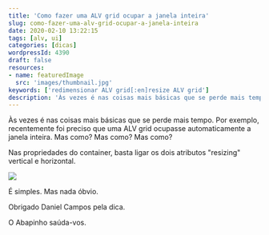 ```yaml
---
title: 'Como fazer uma ALV grid ocupar a janela inteira'
slug: como-fazer-uma-alv-grid-ocupar-a-janela-inteira
date: 2020-02-10 13:22:15
tags: [alv, ui]
categories: [dicas]
wordpressId: 4390
draft: false
resources:
- name: featuredImage
  src: 'images/thumbnail.jpg'
keywords: ['redimensionar ALV grid[:en]resize ALV grid']
description: 'Às vezes é nas coisas mais básicas que se perde mais tempo. Por exemplo, recentemente foi preciso esticar uma ALV grid para ocupar o ecrã inteiro. Mas como? Mas como? Mas como?'
---
```

Às vezes é nas coisas mais básicas que se perde mais tempo. Por exemplo, recentemente foi preciso que uma ALV grid ocupasse automaticamente a janela inteira. Mas como? Mas como? Mas como?
<!--more-->

Nas propriedades do container, basta ligar os dois atributos "resizing" vertical e horizontal.

[![][1]][1]

É simples. Mas nada óbvio.

Obrigado Daniel Campos pela dica.

O Abapinho saúda-vos.

   [1]: images/screenpainter_resize.jpg
